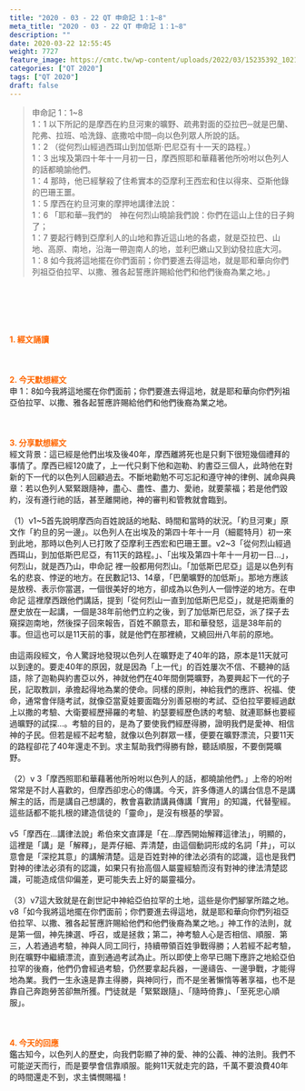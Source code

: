 ```yaml
---
title: "2020 - 03 - 22 QT 申命記 1：1~8"
meta_title: "2020 - 03 - 22 QT 申命記 1：1~8"
description: ""
date: 2020-03-22 12:55:45
weight: 7727
feature_image: https://cmtc.tw/wp-content/uploads/2022/03/15235392_10211799862337740_180693556567566654_o-1.webp
categories: ["QT 2020"]
tags: ["QT 2020"]
draft: false
---
```


<blockquote>申命記 1：1~8<br />
1：1 以下所記的是摩西在約旦河東的曠野、疏弗對面的亞拉巴─就是巴蘭、陀弗、拉班、哈洗錄、底撒哈中間─向以色列眾人所說的話。<br />
1：2 （從何烈山經過西珥山到加低斯‧巴尼亞有十一天的路程。）<br />
1：3 出埃及第四十年十一月初一日，摩西照耶和華藉著他所吩咐以色列人的話都曉諭他們。<br />
1：4 那時，他已經擊殺了住希實本的亞摩利王西宏和住以得來、亞斯他錄的巴珊王噩。<br />
1：5 摩西在約旦河東的摩押地講律法說：<br />
1：6 「耶和華─我們的　神在何烈山曉諭我們說：你們在這山上住的日子夠了；<br />
1：7 要起行轉到亞摩利人的山地和靠近這山地的各處，就是亞拉巴、山地、高原、南地，沿海一帶迦南人的地，並利巴嫩山又到幼發拉底大河。<br />
1：8 如今我將這地擺在你們面前；你們要進去得這地，就是耶和華向你們列祖亞伯拉罕、以撒、雅各起誓應許賜給他們和他們後裔為業之地。」</blockquote><br />
&nbsp;<br />
<br />
&nbsp;<br />
<br />
<span style="color: #ff6600;"><strong>1. </strong><strong>經文誦讀</strong></span><br />
<br />
<span style="color: #ff6600;"><strong> </strong></span><br />
<br />
<span style="color: #ff6600;"><strong>2. 今天默想</strong><strong>經文<br />
</strong></span>申 1：8如今我將這地擺在你們面前；你們要進去得這地，就是耶和華向你們列祖亞伯拉罕、以撒、雅各起誓應許賜給他們和他們後裔為業之地。<br />
<br />
&nbsp;<br />
<br />
<span style="color: #ff6600;"><strong>3. 分享默想經文<br />
</strong></span>經文背景：這已經是他們出埃及後40年，摩西離將死也是只剩下很短幾個禮拜的事情了。摩西已經120歲了，上一代只剩下他和迦勒、約書亞三個人，此時他在對新的下一代的以色列人回顧過去。不斷地勸勉不可忘記和遵守神的律例、誡命與典章：若以色列人緊緊跟隨神，盡心、盡性、盡力、愛祂，就要蒙福；若是他們毀約，沒有遵行祂的話，甚至離開祂，神的審判和管教就會臨到。<br />
<br />
（1）v1~5首先說明摩西向百姓說話的地點、時間和當時的狀況。「約旦河東」原文作「約旦的另一邊」。以色列人在出埃及的第四十年十一月（細罷特月）初一來到此地，那時以色列人已打敗了亞摩利王西宏和巴珊王噩。v2~3「從何烈山經過西珥山，到加低斯巴尼亞，有11天的路程。」、「出埃及第四十年十一月初一日...」，何烈山，就是西乃山，申命記 裡一般都用何烈山。「加低斯巴尼亞」這是以色列有名的悲哀、悖逆的地方。在民數記13、14章，「巴蘭曠野的加低斯」。那地方應該是放榜、表示你當選，一個很美好的地方，卻成為以色列人一個悖逆的地方。在申命記 這裡摩西跟他們講話，提到「從何烈山一直到加低斯巴尼亞」，就是把兩重的歷史放在一起講，一個是38年前他們立約之後，到了加低斯巴尼亞，派了探子去窺探迦南地，然後探子回來報告，百姓不願意去，耶和華發怒，這是38年前的事。但這也可以是11天前的事，就是他們在那裡繞，又繞回卅八年前的原地。<br />
<br />
由這兩段經文，令人驚訝地發現以色列人在曠野走了40年的路，原本是11天就可以到達的。要走40年的原因，就是因為「上一代」的百姓屢次不信、不聽神的話語，除了迦勒與約書亞以外，神就他們在40年間倒斃曠野，為要興起下一代的子民，記取教訓，承擔起得地為業的使命。同樣的原則，神給我們的應許、祝福、使命，通常會伴隨考試，就像亞當夏娃要面臨分別善惡樹的考試、亞伯拉罕要經過獻上以撒的考驗、大衛要經歷掃羅的考驗、約瑟要經歷色誘的考驗、就連耶穌也要經過曠野的試探…。考驗的目的，是為了要使我們經歷得勝，證明我們是愛神、相信神的子民。但若是經不起考驗，就像以色列群眾一樣，便要在曠野漂流，只要11天的路程卻花了40年還走不到。求主幫助我們得勝有餘，聽話順服，不要倒斃曠野。<br />
<br />
（2）v 3「摩西照耶和華藉著他所吩咐以色列人的話，都曉諭他們。」上帝的吩咐常常是不討人喜歡的，但摩西卻忠心的傳講。今天，許多傳道人的講台信息不是講解主的話，而是講自己想講的，教會喜歡請講員傳講「實用」的知識，代替聖經。這些話都不能扎根的建造信徒的「靈命」，是沒有根基的學習。<br />
<br />
v5「摩西在...講律法說」希伯來文直譯是「在...摩西開始解釋這律法」，明顯的，這裡是「講」是「解釋」，是弄仔細、弄清楚，由這個動詞形成的名詞「井」，可以意會是「深挖其意」的講解清楚。這是百姓對神的律法必須有的認識，這也是我們對神的律法必須有的認識，如果只有抬高個人屬靈經驗而沒有對神的律法清楚認識，可能造成信仰偏差，更可能失去上好的屬靈福分。<br />
<br />
（3）v7這大致就是在創世記中神給亞伯拉罕的土地，這些是你們腳掌所踏之地。v8「如今我將這地擺在你們面前；你們要進去得這地，就是耶和華向你們列祖亞伯拉罕、以撒、雅各起誓應許賜給他們和他們後裔為業之地。」神工作的法則，就是第一個，神先揀選、呼召，或是拯救；第二，神考驗人心是否相信、順服．第三，人若通過考驗，神與人同工同行，持續帶領百姓爭戰得勝；人若經不起考驗，則在曠野中繼續漂流，直到通過考試為止。所以即使上帝早已賜下應許之地給亞伯拉罕的後裔，他們仍會經過考驗，仍然要拿起兵器，一邊禱告、一邊爭戰，才能得地為業。我們一生永遠是靠主得勝，與神同行，而不是坐著懶惰等著享福，也不是靠自己奔跑勞苦卻無所獲。門徒就是「緊緊跟隨」、「隨時倚靠」、「至死忠心順服」。<br />
<br />
&nbsp;<br />
<br />
<span style="color: #ff6600;"><strong>4. 今天的回應<br />
</strong></span>鑑古知今，以色列人的歷史，向我們彰顯了神的愛、神的公義、神的法則。我們不可能逆天而行，而是要學會信靠順服。能夠11天就走完的路，千萬不要浪費40年的時間還走不到，求主憐憫賜福！<br />
<br />
&nbsp;
        